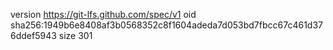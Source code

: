 version https://git-lfs.github.com/spec/v1
oid sha256:1949b6e8408af3b0568352c8f1604adeda7d053bd7fbcc67c461d376ddef5943
size 301
